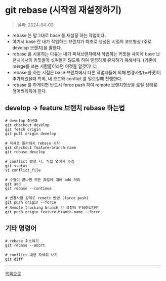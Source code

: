 # git rebase (시작점 재설정하기)

> 날짜: 2024-04-09

- rebase 는 말그대로 base 를 재설정 하는 작업이다.
- 여기서 base 란 내가 작업하는 브랜치가 최초로 생성된 시점의 코드형상 (주로 develop 브랜치)을 말한다.
- rebase 를 사용하는 이유는 내가 피쳐브랜치에서 작업하는 커밋들 사이에 base 브랜치에서의 커밋들이 섞여들지 않도록 하여 깔끔하게 유지하기 위해서다. (기존에 merge를 쓰는 사람들이라면 이것을 알것이다.)
- rebase 를 하는 시점은 base 브랜치에서 다른 작업자들에 의해 변경사항(=커밋)이 추가되었을때 특히, 내 코드와 conflict 를 일으킬때 진행한다.
- rebase 를 하게되면 반드시 force push 하여 remote 브랜치형상을 로컬 상태로 덮어씌워줘야 한다.

## develop -> feature 브랜치 rebase 하는법

```shell
# develop 최신화
git checkout develop
git fetch origin
git pull origin develop

# 피쳐로 돌아와서 rebase 시작
git checkout feature-branch-name
git rebase develop

# conflict 발생 시, 직접 열어서 수정
git status
vi conflict_file

# 수정이 끝나면 모든 파일에 대해 add 처리 
git add .
git rebase --continue

# 변경사항 강제로 remote 반영 (force push)
git push origin --force
# Remote tracking branch 가 설정이 안되어있다면
git push origin feature-branch-name --force
```

## 기타 명령어

```shell
# rebase 취소하기
git rebase --abort

# conflict 내용 자세히 보기
git diff
```

---

[목록으로](https://shiwoo-park.github.io/blog)
